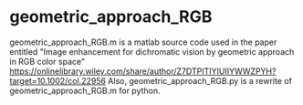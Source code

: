 # geometric_approach_RGB
geometric_approach_RGB.m is a matlab source code used in the paper entitled "Image enhancement for dichromatic vision by geometric approach in RGB color space" https://onlinelibrary.wiley.com/share/author/Z7DTPITIYIUIIYWWZPYH?target=10.1002/col.22956 Also, geometric_approach_RGB.py is a rewrite of geometric_approach_RGB.m for python.
